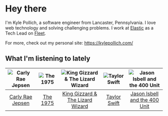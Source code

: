 # Hey there


I'm Kyle Pollich, a software engineer from Lancaster, Pennsylvania. I love web technology and solving challenging problems.
I work at [Elastic](https://www.elastic.co/) as a Tech Lead on [Fleet](https://www.elastic.co/guide/en/fleet/current/fleet-overview.html).

For more, check out my personal site: https://kylepollich.com/

## What I'm listening to lately

<!-- begin artists -->
  |![Carly Rae Jepsen](https://i.scdn.co/image/ab6761610000f1788272bf414106646e0e4a89f3)|![The 1975](https://i.scdn.co/image/ab6761610000f17889348336354096fd4e36ca73)|![King Gizzard & The Lizard Wizard](https://i.scdn.co/image/ab6761610000f178ae21e90221e814c50033133a)|![Taylor Swift](https://i.scdn.co/image/ab6761610000f1786a224073987b930f99adc706)|![Jason Isbell and the 400 Unit](https://i.scdn.co/image/ab6761610000f178f3ee3b123b3fdcd415559e5a)|
  |:---:|:---:|:---:|:---:|:---:|
  |[Carly Rae Jepsen](https://open.spotify.com/artist/6sFIWsNpZYqfjUpaCgueju)|[The 1975](https://open.spotify.com/artist/3mIj9lX2MWuHmhNCA7LSCW)|[King Gizzard & The Lizard Wizard](https://open.spotify.com/artist/6XYvaoDGE0VmRt83Jss9Sn)|[Taylor Swift](https://open.spotify.com/artist/06HL4z0CvFAxyc27GXpf02)|[Jason Isbell and the 400 Unit](https://open.spotify.com/artist/3Lg3FGwBxOGuefqekQzRUf)|
<!-- end artists -->
